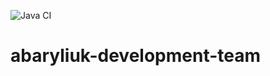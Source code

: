 ![Java CI](https://travis-ci.com/Brest-Java-Course-2020/abaryliuk-development-team.svg?branch=master)
# abaryliuk-development-team
